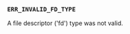 ### `ERR_INVALID_FD_TYPE`

A file descriptor ('fd') type was not valid.

<a id="ERR_INVALID_FILE_URL_HOST"></a>
